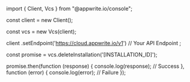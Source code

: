 import { Client, Vcs } from "@appwrite.io/console";

const client = new Client();

const vcs = new Vcs(client);

client
    .setEndpoint('https://cloud.appwrite.io/v1') // Your API Endpoint
;

const promise = vcs.deleteInstallation('[INSTALLATION_ID]');

promise.then(function (response) {
    console.log(response); // Success
}, function (error) {
    console.log(error); // Failure
});